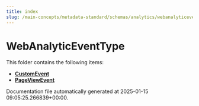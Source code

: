 ```yaml
---
title: index
slug: /main-concepts/metadata-standard/schemas/analytics/webanalyticeventtype
---
```


# WebAnalyticEventType

This folder contains the following items:

- [**CustomEvent**](/main-concepts/metadata-standard/schemas/analytics/webanalyticeventtype/customevent)
- [**PageViewEvent**](/main-concepts/metadata-standard/schemas/analytics/webanalyticeventtype/pageviewevent)


Documentation file automatically generated at 2025-01-15 09:05:25.266839+00:00.
